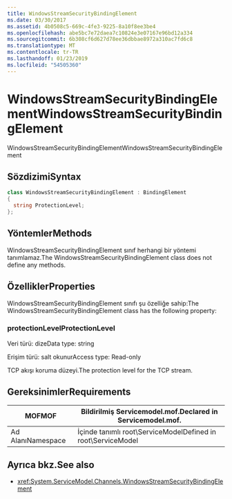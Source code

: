 ```yaml
---
title: WindowsStreamSecurityBindingElement
ms.date: 03/30/2017
ms.assetid: 4b0508c5-669c-4fe3-9225-8a10f8ee3be4
ms.openlocfilehash: abe5bc7e72daea7c10824e3e07167e96bd12a334
ms.sourcegitcommit: 6b308cf6d627d78ee36dbbae8972a310ac7fd6c8
ms.translationtype: MT
ms.contentlocale: tr-TR
ms.lasthandoff: 01/23/2019
ms.locfileid: "54505360"
---
```

# <a name="windowsstreamsecuritybindingelement"></a><span data-ttu-id="13f1a-102">WindowsStreamSecurityBindingElement</span><span class="sxs-lookup"><span data-stu-id="13f1a-102">WindowsStreamSecurityBindingElement</span></span>
<span data-ttu-id="13f1a-103">WindowsStreamSecurityBindingElement</span><span class="sxs-lookup"><span data-stu-id="13f1a-103">WindowsStreamSecurityBindingElement</span></span>  
  
## <a name="syntax"></a><span data-ttu-id="13f1a-104">Sözdizimi</span><span class="sxs-lookup"><span data-stu-id="13f1a-104">Syntax</span></span>  
  
```csharp
class WindowsStreamSecurityBindingElement : BindingElement  
{  
  string ProtectionLevel;  
};  
```  
  
## <a name="methods"></a><span data-ttu-id="13f1a-105">Yöntemler</span><span class="sxs-lookup"><span data-stu-id="13f1a-105">Methods</span></span>  
 <span data-ttu-id="13f1a-106">WindowsStreamSecurityBindingElement sınıf herhangi bir yöntemi tanımlamaz.</span><span class="sxs-lookup"><span data-stu-id="13f1a-106">The WindowsStreamSecurityBindingElement class does not define any methods.</span></span>  
  
## <a name="properties"></a><span data-ttu-id="13f1a-107">Özellikler</span><span class="sxs-lookup"><span data-stu-id="13f1a-107">Properties</span></span>  
 <span data-ttu-id="13f1a-108">WindowsStreamSecurityBindingElement sınıfı şu özelliğe sahip:</span><span class="sxs-lookup"><span data-stu-id="13f1a-108">The WindowsStreamSecurityBindingElement class has the following property:</span></span>  
  
### <a name="protectionlevel"></a><span data-ttu-id="13f1a-109">protectionLevel</span><span class="sxs-lookup"><span data-stu-id="13f1a-109">ProtectionLevel</span></span>  
 <span data-ttu-id="13f1a-110">Veri türü: dize</span><span class="sxs-lookup"><span data-stu-id="13f1a-110">Data type: string</span></span>  
  
 <span data-ttu-id="13f1a-111">Erişim türü: salt okunur</span><span class="sxs-lookup"><span data-stu-id="13f1a-111">Access type: Read-only</span></span>  
  
 <span data-ttu-id="13f1a-112">TCP akışı koruma düzeyi.</span><span class="sxs-lookup"><span data-stu-id="13f1a-112">The protection level for the TCP stream.</span></span>  
  
## <a name="requirements"></a><span data-ttu-id="13f1a-113">Gereksinimler</span><span class="sxs-lookup"><span data-stu-id="13f1a-113">Requirements</span></span>  
  
|<span data-ttu-id="13f1a-114">MOF</span><span class="sxs-lookup"><span data-stu-id="13f1a-114">MOF</span></span>|<span data-ttu-id="13f1a-115">Bildirilmiş Servicemodel.mof.</span><span class="sxs-lookup"><span data-stu-id="13f1a-115">Declared in Servicemodel.mof.</span></span>|  
|---------|-----------------------------------|  
|<span data-ttu-id="13f1a-116">Ad Alanı</span><span class="sxs-lookup"><span data-stu-id="13f1a-116">Namespace</span></span>|<span data-ttu-id="13f1a-117">İçinde tanımlı root\ServiceModel</span><span class="sxs-lookup"><span data-stu-id="13f1a-117">Defined in root\ServiceModel</span></span>|  
  
## <a name="see-also"></a><span data-ttu-id="13f1a-118">Ayrıca bkz.</span><span class="sxs-lookup"><span data-stu-id="13f1a-118">See also</span></span>
- <xref:System.ServiceModel.Channels.WindowsStreamSecurityBindingElement>
